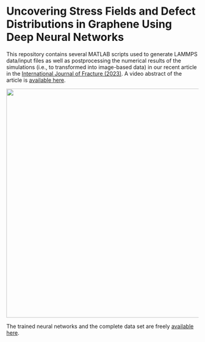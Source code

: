 # Uncovering Stress Fields and Defect Distributions in Graphene Using Deep Neural Networks

This repository contains several MATLAB scripts used to generate LAMMPS data/input files as well as postprocessing the numerical results of the simulations (i.e., to transformed into image-based data) in our recent article in the [International Journal of Fracture (2023)](https://doi.org/10.1007/s10704-023-00704-z). A video abstract of the article is [available here](https://youtu.be/cUXWU6oaud4).

 <img src="models.JPG" width="600">

The trained neural networks and the complete data set are freely [available here](https://doi.org/10.5281/zenodo.7834444).
